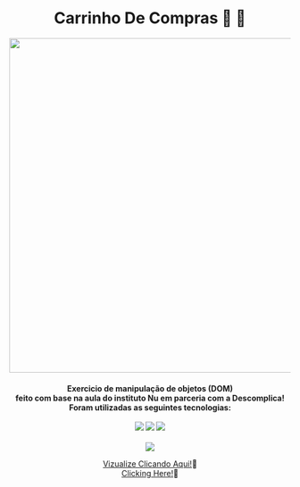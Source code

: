 <div align="center"><h1> Carrinho De Compras 👕 🛒</h1>


<img src="https://repository-images.githubusercontent.com/638696398/cdddfe4b-dcec-45d3-b604-1abb5778a690" width="600px"><br>

<h4>Exercicio de manipulação de objetos (DOM)<br> 
feito com base na aula do instituto Nu em parceria com a Descomplica!<br>
Foram utilizadas as seguintes tecnologias:<br>
<br>
<img src="https://img.shields.io/badge/html5-%23E34F26.svg?style=for-the-badge&logo=html5&logoColor=white"/>
<img src="https://img.shields.io/badge/css3-%231572B6.svg?style=for-the-badge&logo=css3&logoColor=white"/>
<img src="https://img.shields.io/badge/javascript-%23323330.svg?style=for-the-badge&logo=javascript&logoColor=%23F7DF1E"/>
</h4>
<img src="http://img.shields.io/static/v1?label=STATUS&message=CONCLUIDO%20COM%20SUCESSO&color=GREEN&style=for-the-badge"/><br>
  
<a href="#" target_="blank"> Vizualize Clicando Aqui!</a>📌<br>
<a href="#" target_="blank"> Clicking Here!</a>📌
